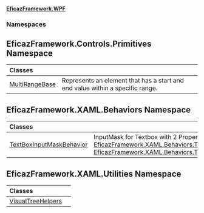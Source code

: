 #### [EficazFramework.WPF](EficazFrameworkWPF.md 'EficazFramework WPF')
### Namespaces
<a name='EficazFramework_Controls_Primitives'></a>
## EficazFramework.Controls.Primitives Namespace

| Classes | |
| :--- | :--- |
| [MultiRangeBase](MultiRangeBase.md 'EficazFramework.Controls.Primitives.MultiRangeBase') | Represents an element that has a start and end value within a specific range.  |
  
<a name='EficazFramework_XAML_Behaviors'></a>
## EficazFramework.XAML.Behaviors Namespace

| Classes | |
| :--- | :--- |
| [TextBoxInputMaskBehavior](TextBoxInputMaskBehavior.md 'EficazFramework.XAML.Behaviors.TextBoxInputMaskBehavior') | InputMask for Textbox with 2 Properties: [EficazFramework.XAML.Behaviors.TextBoxInputMaskBehavior.InputMask](https://docs.microsoft.com/en-us/dotnet/api/EficazFramework.XAML.Behaviors.TextBoxInputMaskBehavior.InputMask 'EficazFramework.XAML.Behaviors.TextBoxInputMaskBehavior.InputMask'), [EficazFramework.XAML.Behaviors.TextBoxInputMaskBehavior.PromptChar](https://docs.microsoft.com/en-us/dotnet/api/EficazFramework.XAML.Behaviors.TextBoxInputMaskBehavior.PromptChar 'EficazFramework.XAML.Behaviors.TextBoxInputMaskBehavior.PromptChar').<br/> |
  
<a name='EficazFramework_XAML_Utilities'></a>
## EficazFramework.XAML.Utilities Namespace

| Classes | |
| :--- | :--- |
| [VisualTreeHelpers](VisualTreeHelpers.md 'EficazFramework.XAML.Utilities.VisualTreeHelpers') |  |
  
